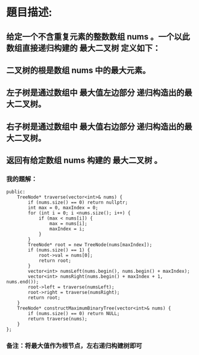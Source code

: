 # 題目描述:
## 给定一个不含重复元素的整数数组 nums 。一个以此数组直接递归构建的 最大二叉树 定义如下：
## 二叉树的根是数组 nums 中的最大元素。
## 左子树是通过数组中 最大值左边部分 递归构造出的最大二叉树。
## 右子树是通过数组中 最大值右边部分 递归构造出的最大二叉树。
## 返回有给定数组 nums 构建的 最大二叉树 。
### 我的題解：
```class Solution {
public:
    TreeNode* traverse(vector<int>& nums) {
        if (nums.size() == 0) return nullptr;
        int max = 0, maxIndex = 0;
        for (int i = 0; i <nums.size(); i++) {
            if (max < nums[i]) {
                max = nums[i];
                maxIndex = i;
            }
        }
        TreeNode* root = new TreeNode(nums[maxIndex]);
        if (nums.size() == 1) {
            root->val = nums[0];
            return root;
        }
        vector<int> numsLeft(nums.begin(), nums.begin() + maxIndex);
        vector<int> numsRight(nums.begin() + maxIndex + 1, nums.end());
        root->left = traverse(numsLeft);
        root->right = traverse(numsRight);
        return root;
    }
    TreeNode* constructMaximumBinaryTree(vector<int>& nums) {
        if (nums.size() == 0) return NULL;
        return traverse(nums);
    }
};
```
### **备注**：将最大值作为根节点，左右递归构建树即可
